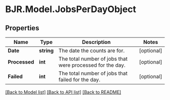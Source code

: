 
# BJR.Model.JobsPerDayObject

## Properties

Name | Type | Description | Notes
------------ | ------------- | ------------- | -------------
**Date** | **string** | The date the counts are for. | [optional] 
**Processed** | **int** | The total number of jobs that were processed for the day. | [optional] 
**Failed** | **int** | The total number of jobs that failed for the day. | [optional] 

[[Back to Model list]](../README.md#documentation-for-models)
[[Back to API list]](../README.md#documentation-for-api-endpoints)
[[Back to README]](../README.md)

